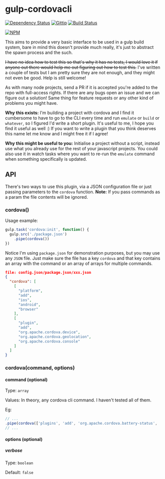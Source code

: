 gulp-cordovacli
===============

[![Dependency Status](https://david-dm.org/rcsole/gulp-cordovacli.svg)](https://david-dm.org/rcsole/gulp-cordovacli)
[![Gittip](http://img.shields.io/gittip/rcsole.svg?style=flat)](https://www.gittip.com/rcsole/)
[![Build Status](https://travis-ci.org/rcsole/gulp-cordovacli.svg)](https://travis-ci.org/rcsole/gulp-cordovacli)

[![NPM](https://nodei.co/npm/gulp-cordovacli.png?downloads=true&stars=true&downloadRank=true)](https://nodei.co/npm/gulp-cordovacli/)

This aims to provide a very basic interface to be used in a gulp build system,
bare in mind this doesn't provide much really, it's just to abstract the spawn
process and the such.

~~I have no idea how to test this so that's why it has no tests, I would love it
if anyone out there would help me out figuring out how to test this.~~ I've
written a couple of tests but I am pretty sure they are not enough, and they
might not even be good. Help is still welcome!

As with many node projects, send a PR if it is accepted you're added to the
repo with full-access rights. If there are any bugs open an issue and we can
figure out a solution! Same thing for feature requests or any other kind of
problems you might have.

**Why this exists:** I'm building a project with cordova and I find it cumbersome
to have to go to the CLI every time and run `emulate` or `build` or `whatever`,
so I figured I'd write a short plugin. It's useful to me, I hope you find it
useful as well :) If you want to write a plugin that you think deserves this
name let me know and I might free it if I agree!

**Why this might be useful to you:** Initialise a project without a script,
instead use what you already use for the rest of your javascript projects. You
could also use it in watch tasks where you want to re-run the `emulate` command
when something specifically is updated.

API
---

There's two ways to use this plugin, via a JSON configuration file or just
passing parameters to the `cordova` function. **Note:** If you pass commands as a param
the file contents will be ignored.

### cordova()
Usage example:

```javascript
gulp.task('cordova:init', function() {
  gulp.src('./package.json')
    .pipe(cordova())
})
```

Notice I'm using `package.json` for demonstration purposes, but you may use any
`JSON` file. Just make sure the file has a key `cordova` and that key contains
an array with the command or an array of arrays for multiple commands.

```json
file: config.json/package.json/xxx.json
{
  "cordova": [
    [
      "platform",
      "add",
      "ios",
      "android",
      "browser"
    ],
    [
      "plugin",
      "add",
      "org.apache.cordova.device",
      "org.apache.cordova.geolocation",
      "org.apache.cordova.console"
    ]
  ]
}
```

### cordova(command, options)

#### command (optional)
Type: `array`

Values: In theory, any cordova cli command. I haven't tested all of them.

Eg:
```javascript
// ...
.pipe(cordova(['plugins', 'add', 'org.apache.cordova.battery-status', 'org.apache.cordova.device-motion']))
// ...
```

#### options (optional)
##### verbose
Type: `boolean`

Default: `false`
